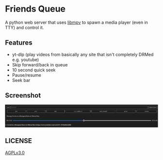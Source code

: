 # Friends Queue

A python web server that uses [libmpv](https://github.com/jaseg/python-mpv) to spawn a media player
(even in TTY) and control it.

## Features

- yt-dlp (play videos from basically any site that isn't completely DRMed e.g. youtube)
- Skip forward/back in queue
- 10 second quick seek
- Pause/resume
- Seek bar

## Screenshot

<center>

![Screenshot](./DOCS/screenshot-1.png)

</center>

## LICENSE

[AGPLv3.0](./LICENSE)
